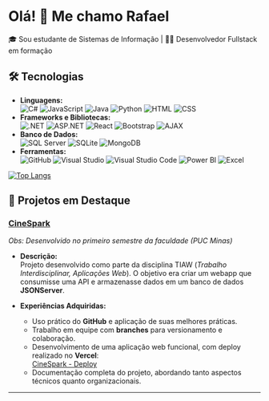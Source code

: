 # Olá! 👋 Me chamo Rafael

🎓 Sou estudante de Sistemas de Informação | 👨‍💻 Desenvolvedor Fullstack em formação   

## 🛠️ Tecnologias
- **Linguagens:**  
  ![C#](https://img.shields.io/badge/-C%23-239120?logo=csharp&logoColor=white)  ![JavaScript](https://img.shields.io/badge/-JavaScript-F7DF1E?logo=javascript&logoColor=black)  ![Java](https://img.shields.io/badge/-Java-007396?logo=java&logoColor=white)  ![Python](https://img.shields.io/badge/-Python-3776AB?logo=python&logoColor=white)  ![HTML](https://img.shields.io/badge/-HTML5-E34F26?logo=html5&logoColor=white)  ![CSS](https://img.shields.io/badge/-CSS3-1572B6?logo=css3&logoColor=white)
- **Frameworks e Bibliotecas:**  
  ![.NET](https://img.shields.io/badge/-DotNet-512BD4?logo=dotnet&logoColor=white)  ![ASP.NET](https://img.shields.io/badge/-ASP.NET-512BD4?logo=dotnet&logoColor=white)  ![React](https://img.shields.io/badge/-React-61DAFB?logo=react&logoColor=black)  ![Bootstrap](https://img.shields.io/badge/-Bootstrap-7952B3?logo=bootstrap&logoColor=white)  ![AJAX](https://img.shields.io/badge/-AJAX-2E77BB?logo=javascript&logoColor=white) 
- **Banco de Dados:**  
  ![SQL Server](https://img.shields.io/badge/-SQL%20Server-CC2927?logo=microsoftsqlserver&logoColor=white)  ![SQLite](https://img.shields.io/badge/-SQLite-003B57?logo=sqlite&logoColor=white)  ![MongoDB](https://img.shields.io/badge/-MongoDB-47A248?logo=mongodb&logoColor=white)
- **Ferramentas:**  
  ![GitHub](https://img.shields.io/badge/-GitHub-181717?logo=github&logoColor=white)  ![Visual Studio](https://img.shields.io/badge/-Visual%20Studio-5C2D91?logo=visualstudio&logoColor=white)  ![Visual Studio Code](https://img.shields.io/badge/-VS%20Code-007ACC?logo=visualstudiocode&logoColor=white)  ![Power BI](https://img.shields.io/badge/-Power%20BI-F2C811?logo=powerbi&logoColor=black)  ![Excel](https://img.shields.io/badge/-Excel-217346?logo=microsoftexcel&logoColor=white)

[![Top Langs](https://github-readme-stats.vercel.app/api/top-langs/?username=RafaelOtavioTenorio&layout=compact)](https://github.com/anuraghazra/github-readme-stats)




## 🌟 Projetos em Destaque

### [CineSpark](https://github.com/ICEI-PUC-Minas-PCO-SI/pco-si-2023-2-p1-tiaw-t1-g2-cinespark)  
*Obs: Desenvolvido no primeiro semestre da faculdade (PUC Minas)*  

- **Descrição:**  
  Projeto desenvolvido como parte da disciplina TIAW (*Trabalho Interdisciplinar, Aplicações Web*). O objetivo era criar um webapp que consumisse uma API e armazenasse dados em um banco de dados **JSONServer**.  

- **Experiências Adquiridas:**  
  - Uso prático do **GitHub** e aplicação de suas melhores práticas.  
  - Trabalho em equipe com **branches** para versionamento e colaboração.  
  - Desenvolvimento de uma aplicação web funcional, com deploy realizado no **Vercel**:  
    [CineSpark - Deploy](https://pco-si-2023-2-p1-tiaw-t1-g2-cinespark-theta.vercel.app/telaLogin.html)  
  - Documentação completa do projeto, abordando tanto aspectos técnicos quanto organizacionais.  

---

<!--
## 📬 Entre em Contato
[![LinkedIn](https://img.shields.io/badge/-LinkedIn-0077B5?logo=linkedin&logoColor=white)](link)
[![E-mail](https://img.shields.io/badge/-Email-D14836?logo=gmail&logoColor=white)](mailto:r.otavio.tenorio@gmail.com)


<!--
**RafaelOtavioTenorio/RafaelOtavioTenorio** is a ✨ _special_ ✨ repository because its `README.md` (this file) appears on your GitHub profile.

Here are some ideas to get you started:

- 🔭 I’m currently working on ...
- 🌱 I’m currently learning ...
- 👯 I’m looking to collaborate on ...
- 🤔 I’m looking for help with ...
- 💬 Ask me about ...
- 📫 How to reach me: ...
- 😄 Pronouns: ...
- ⚡ Fun fact: ...
-->
